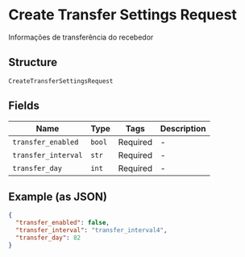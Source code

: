 
# Create Transfer Settings Request

Informações de transferência do recebedor

## Structure

`CreateTransferSettingsRequest`

## Fields

| Name | Type | Tags | Description |
|  --- | --- | --- | --- |
| `transfer_enabled` | `bool` | Required | - |
| `transfer_interval` | `str` | Required | - |
| `transfer_day` | `int` | Required | - |

## Example (as JSON)

```json
{
  "transfer_enabled": false,
  "transfer_interval": "transfer_interval4",
  "transfer_day": 82
}
```

